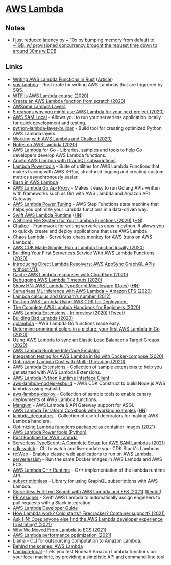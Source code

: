 # [AWS Lambda](https://aws.amazon.com/lambda/)

## Notes

- [I just reduced latency by \~ 10x by bumping memory from default to \~1GB. w/ provisioned concurrency brought the request time down to around 30ms w DDB](https://twitter.com/dabit3/status/1299846109448282112)

## Links

- [Writing AWS Lambda Functions in Rust](https://github.com/SilentByte/rust-lambda) ([Article](https://silentbyte.com/writing-aws-lambda-functions-in-rust))
- [sqs-lambda](https://github.com/insanitybit/sqs-lambda) - Rust crate for writing AWS Lambdas that are triggered by SQS.
- [WTF is AWS Lambda course (2020)](https://egghead.io/lessons/aws-wtf-is-aws-lambda)
- [Create an AWS Lambda function from scratch (2020)](https://dev.to/tlakomy/create-an-aws-lambda-function-from-scratch-3fdd)
- [AWSome Lambda Layers](https://github.com/mthenw/awesome-layers)
- [5 reasons why you might use AWS Lambda for your next project (2020)](https://dev.to/tlakomy/5-reasons-why-you-might-use-aws-lambda-for-your-next-project-ik8)
- [AWS SAM Local](https://aws.amazon.com/about-aws/whats-new/2017/08/introducing-aws-sam-local-a-cli-tool-to-test-aws-lambda-functions-locally/) - Allows you to run your serverless application locally for quick development and testing.
- [python-lambda-layer-builder](https://github.com/tobilg/python-lambda-layer-builder) - Build tool for creating optimized Python AWS Lambda layers.
- [Working with AWS Lambda and Chalice (2020)](https://papercup.dev/posts/working-with-aws-lambda-and-chalice/)
- [Notes on AWS Lambda (2020)](https://twitter.com/scottdomes/status/1249787042797465600)
- [AWS Lambda for Go](https://github.com/aws/aws-lambda-go) - Libraries, samples and tools to help Go developers develop AWS Lambda functions.
- [Apollo AWS Lambda with GraphQL subscriptions](https://github.com/michalkvasnicak/aws-lambda-graphql)
- [Lambda Powertools](https://github.com/awslabs/aws-lambda-powertools) - Suite of utilities for AWS Lambda Functions that makes tracing with AWS X-Ray, structured logging and creating custom metrics asynchronously easier.
- [Bash in AWS Lambda](https://github.com/gkrizek/bash-lambda-layer)
- [AWS Lambda Go Api Proxy](https://github.com/awslabs/aws-lambda-go-api-proxy) - Makes it easy to run Golang APIs written with frameworks such as Gin with AWS Lambda and Amazon API Gateway.
- [AWS Lambda Power Tuning](https://github.com/alexcasalboni/aws-lambda-power-tuning) - AWS Step Functions state machine that helps you optimize your Lambda functions in a data-driven way.
- [Swift AWS Lambda Runtime](https://github.com/swift-server/swift-aws-lambda-runtime) ([HN](https://news.ycombinator.com/item?id=23352501))
- [A Shared File System for Your Lambda Functions (2020)](https://aws.amazon.com/blogs/aws/new-a-shared-file-system-for-your-lambda-functions/) ([HN](https://news.ycombinator.com/item?id=23543554))
- [Chalice](https://github.com/aws/chalice) - Framework for writing serverless apps in python. It allows you to quickly create and deploy applications that use AWS Lambda.
- [Chaos Lambda](https://github.com/artilleryio/chaos-lambda) - Serverless chaos monkey for AWS (runs on AWS Lambda).
- [AWS CDK Made Simple: Run a Lambda function locally (2020)](https://tlakomy.com/run-cdk-lambda-function-locally)
- [Building Your First Serverless Service With AWS Lambda Functions (2020)](https://css-tricks.com/building-your-first-serverless-service-with-aws-lambda-functions/)
- [Introducing Direct Lambda Resolvers: AWS AppSync GraphQL APIs without VTL](https://aws.amazon.com/blogs/mobile/appsync-direct-lambda/)
- [Cache AWS Lambda responses with Cloudflare (2020)](https://kylebarron.dev/blog/caching-lambda-functions-cloudflare)
- [Debugging AWS Lambda Timeouts (2020)](https://lumigo.io/blog/debugging-aws-lambda-timeouts/)
- [Show HN: AWS Lambda TypeScript Middleware](https://github.com/dbartholomae/lambda-middleware) ([Docs](https://dbartholomae.github.io/lambda-middleware/)) ([HN](https://news.ycombinator.com/item?id=24280237))
- [Serverless ML Inference with AWS Lambda + Amazon EFS (2020)](https://medium.com/faun/setup-serverless-ml-inference-with-aws-lambda-efs-738546fa2e03)
- [Lambda calculus and Graham’s number (2012)](https://mindsarentmagic.org/2012/11/22/lambda-graham/)
- [Rust on AWS Lambda Using AWS CDK for Deployment](https://github.com/codetalkio/patterns-serverless-rust-minimal)
- [The Complete AWS Lambda Handbook for Beginners (2020)](https://dashbird.io/blog/complete-aws-lambda-handbook-beginners-part-1/)
- [AWS Lambda Extensions – In preview (2020)](https://aws.amazon.com/blogs/compute/introducing-aws-lambda-extensions-in-preview/) ([Tweet](https://twitter.com/dhruvsood/status/1314236371570024449))
- [Building Bad Lambda (2020)](https://kohidave.dev/posts/building-bad-lambda/)
- [golambda](https://github.com/rakyll/golambda) - AWS Lambda Go functions made easy.
- [Determine prominent colors in a picture, your first AWS Lambda in Go (2020)](https://buddy.works/tutorials/determine-prominent-colors-in-a-picture-your-first-aws-lambda-in-go)
- [Using AWS Lambda to sync an Elastic Load Balancer's Target Groups (2020)](https://emilenijssen.nl/6-aws-lambda-sync-elastic-load-balancer-target-groups/)
- [AWS Lambda Runtime Interface Emulator](https://github.com/aws/aws-lambda-runtime-interface-emulator)
- [Integration testing for AWS Lambda in Go with Docker-compose (2020)](https://buddy.works/tutorials/integration-testing-for-aws-lambda-in-go-with-docker-compose)
- [Optimizing Lambda Cost with Multi-Threading (2020)](https://www.sentiatechblog.com/aws-re-invent-2020-day-3-optimizing-lambda-cost-with-multi-threading)
- [AWS Lambda Extensions](https://github.com/aws-samples/aws-lambda-extensions) - Collection of sample extensions to help you get started with AWS Lambda Extensions.
- [AWS Lambda Python Runtime Interface Client](https://github.com/aws/aws-lambda-python-runtime-interface-client)
- [aws-lambda-nodejs-esbuild](https://github.com/floydspace/aws-lambda-nodejs-esbuild) - AWS CDK Construct to build Node.js AWS lambdas using esbuild.
- [aws-lambda-deploy](https://github.com/aws-samples/aws-lambda-deploy) - Collection of sample tools to enable canary deployments of AWS Lambda functions.
- [Mangum](https://github.com/jordaneremieff/mangum) - AWS Lambda & API Gateway support for ASGI.
- [AWS Lambda Terraform Cookbook with working examples](https://github.com/nsriram/lambda-the-terraform-way) ([HN](https://news.ycombinator.com/item?id=25588898))
- [lambda_decorators](https://github.com/dschep/lambda-decorators) - Collection of useful decorators for making AWS Lambda handlers.
- [Optimizing Lambda functions packaged as container images (2021)](https://aws.amazon.com/blogs/compute/optimizing-lambda-functions-packaged-as-container-images/)
- [AWS Lambda Power tools (Python)](https://github.com/awslabs/aws-lambda-powertools-python)
- [Rust Runtime for AWS Lambda](https://github.com/lamedh-dev/aws-lambda-rust-runtime)
- [Serverless TypeScript: A Complete Setup for AWS SAM Lambdas (2021)](https://evilmartians.com/chronicles/serverless-typescript-a-complete-setup-for-aws-sam-lambda)
- [cdk-watch](https://github.com/teamplanes/cdk-watch) - CLI to watch and live-update your CDK Stack's Lambdas.
- [re:Web](https://github.com/apparentorder/reweb) - Enables classic web applications to run on AWS Lambda.
- [serverlessish](https://github.com/glassechidna/serverlessish) - Run the same Docker images in AWS Lambda and AWS ECS.
- [AWS Lambda C++ Runtime](https://github.com/awslabs/aws-lambda-cpp) - C++ implementation of the lambda runtime API.
- [subscriptionless](https://github.com/andyrichardson/subscriptionless) - Library for using GraphQL subscriptions with AWS Lambda.
- [Serverless Full-Text Search with AWS Lambda and EFS (2021)](https://medium.com/@arsenyyankovski/serverless-full-text-search-with-aws-lambda-and-efs-cf24e1b6fe3b) ([Reddit](https://www.reddit.com/r/aws/comments/m2uzyv/serverless_fulltext_search_with_aws_lambda_and_efs/))
- [PR Assigner](https://github.com/justeat/PRAssigner) - Swift AWS Lambda to automatically assign engineers to pull requests with a Slack integration.
- [AWS Lambda Developer Guide](https://github.com/awsdocs/aws-lambda-developer-guide)
- [How Lambda work? Cold starts? Firecracker? Container support? (2021)](https://www.youtube.com/watch?v=OOGV81YbuEo)
- [Ask HN: Does anyone else find the AWS Lambda developer experience frustrating? (2021)](https://news.ycombinator.com/item?id=26855037)
- [Why We Moved From Lambda to ECS (2021)](https://prismatic.io/blog/why-we-moved-from-lambda-to-ecs/)
- [AWS Lambda performance optimization (2021)](https://betterdev.blog/aws-lambda-performance-optimization/)
- [Llama](https://github.com/nelhage/llama) - CLI for outsourcing computation to Amazon Lambda.
- [Behind the scenes, AWS Lambda](https://www.bschaatsbergen.com/behind-the-scenes-lambda)
- [Lambda-local](https://github.com/ashiina/lambda-local) - Lets you test NodeJS Amazon Lambda functions on your local machine, by providing a simplistic API and command-line tool.
